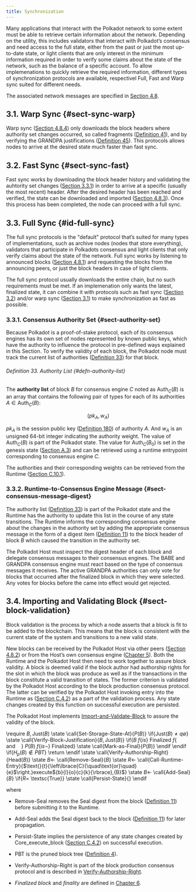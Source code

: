 ```yaml
---
title: Synchronization
---
```


Many applications that interact with the Polkadot network to some extent must be able to retrieve certain information about the network. Depending on the utility, this includes validators that interact with Polkadot’s consensus and need access to the full state, either from the past or just the most up-to-date state, or light clients that are only interest in the minimum information required in order to verify some claims about the state of the network, such as the balance of a specific account. To allow implemenations to quickly retrieve the required information, different types of synchronization protocols are available, respectivel Full, Fast and Warp sync suited for different needs.

The associated network messages are specified in [Section 4.8](chap-networking.html#sect-network-messages).

## 3.1. Warp Sync {#sect-sync-warp}

Warp sync ([Section 4.8.4](chap-networking.html#sect-msg-warp-sync)) only downloads the block headers where authority set changes occurred, so called fragments ([Definition 41](chap-networking.html#defn-warp-sync-proof)), and by verifying the GRANDPA justifications ([Definition 45](chap-networking.html#defn-grandpa-justifications-compact)). This protocols allows nodes to arrive at the desired state much faster than fast sync.

## 3.2. Fast Sync {#sect-sync-fast}

Fast sync works by downloading the block header history and validating the auhtority set changes ([Section 3.3.1](chap-sync.html#sect-authority-set)) in order to arrive at a specific (usually the most recent) header. After the desired header has been reached and verified, the state can be downloaded and imported ([Section 4.8.3](chap-networking.html#sect-msg-state-request)). Once this process has been completed, the node can proceed with a full sync.

## 3.3. Full Sync {#id-full-sync}

The full sync protocols is the "default" protocol that’s suited for many types of implementations, such as archive nodes (nodes that store everything), validators that participate in Polkadots consensus and light clients that only verify claims about the state of the network. Full sync works by listening to announced blocks ([Section 4.8.1](chap-networking.html#sect-msg-block-announce)) and requesting the blocks from the announcing peers, or just the block headers in case of light clients.

The full sync protocol usually downloads the entire chain, but no such requirements must be met. If an implemenation only wants the latest, finalized state, it can combine it with protocols such as fast sync ([Section 3.2](chap-sync.html#sect-sync-fast)) and/or warp sync ([Section 3.1](chap-sync.html#sect-sync-warp)) to make synchronization as fast as possible.

### 3.3.1. Consensus Authority Set {#sect-authority-set}

Because Polkadot is a proof-of-stake protocol, each of its consensus engines has its own set of nodes represented by known public keys, which have the authority to influence the protocol in pre-defined ways explained in this Section. To verify the validity of each block, the Polkadot node must track the current list of authorities ([Definition 33](chap-sync.html#defn-authority-list)) for that block.

###### Definition 33. Authority List {#defn-authority-list}

The **authority list** of block ${B}$ for consensus engine ${C}$ noted as $\text{Auth}_{{C}}{\left({B}\right)}$ is an array that contains the following pair of types for each of its authorities ${A}\in\text{Auth}_{{C}}{\left({B}\right)}$:

$$
{\left({p}{k}_{{A}},{w}_{{A}}\right)}
$$

${p}{k}_{{A}}$ is the session public key ([Definition 180](id-cryptography-encoding.html#defn-session-key)) of authority ${A}$. And ${w}_{{A}}$ is an unsigned 64-bit integer indicating the authority weight. The value of $\text{Auth}_{{C}}{\left({B}\right)}$ is part of the Polkadot state. The value for $\text{Auth}_{{C}}{\left({B}_{{0}}\right)}$ is set in the genesis state ([Section A.3](id-cryptography-encoding.html#chapter-genesis)) and can be retrieved using a runtime entrypoint corresponding to consensus engine ${C}$.

The authorities and their corresponding weights can be retrieved from the Runtime ([Section C.10.1](chap-runtime-api.html#sect-rte-grandpa-auth)).

### 3.3.2. Runtime-to-Consensus Engine Message {#sect-consensus-message-digest}

The authority list ([Definition 33](chap-sync.html#defn-authority-list)) is part of the Polkadot state and the Runtime has the authority to update this list in the course of any state transitions. The Runtime informs the corresponding consensus engine about the changes in the authority set by adding the appropriate consensus message in the form of a digest item ([Definition 11](chap-state.html#defn-digest)) to the block header of block ${B}$ which caused the transition in the authority set.

The Polkadot Host must inspect the digest header of each block and delegate consensus messages to their consensus engines. The BABE and GRANDPA consensus engine must react based on the type of consensus messages it receives. The active GRANDPA authorities can only vote for blocks that occurred after the finalized block in which they were selected. Any votes for blocks before the came into effect would get rejected.

## 3.4. Importing and Validating Block {#sect-block-validation}

Block validation is the process by which a node asserts that a block is fit to be added to the blockchain. This means that the block is consistent with the current state of the system and transitions to a new valid state.

New blocks can be received by the Polkadot Host via other peers ([Section 4.8.2](chap-networking.html#sect-msg-block-request)) or from the Host’s own consensus engine ([Chapter 5](sect-block-production.html)). Both the Runtime and the Polkadot Host then need to work together to assure block validity. A block is deemed valid if the block author had authorship rights for the slot in which the block was produce as well as if the transactions in the block constitute a valid transition of states. The former criterion is validated by the Polkadot Host according to the block production consensus protocol. The latter can be verified by the Polkadot Host invoking entry into the Runtime as ([Section C.4.2](chap-runtime-api.html#sect-rte-core-execute-block)) as a part of the validation process. Any state changes created by this function on successful execution are persisted.

The Polkadot Host implements [Import-and-Validate-Block](chap-sync.html#algo-import-and-validate-block) to assure the validity of the block.

\require ${B},\text{Just}{\left({B}\right)}$ \state \call{Set-Storage-State-At}{${P}{\left({B}\right)}$} \if{$\text{Just}{\left({B}\right)}\ne{q}\emptyset$} \state \call{Verify-Block-Justification}{${B},\text{Just}{\left({B}\right)}$} \if{${B}~\text{}{f}{\left\lbrace{i}{s}\right\rbrace}~\text{Finalized}~\text{}{f}{\left\lbrace{\quad\text{and}\quad}\right\rbrace}~{P}{\left({B}\right)}~\text{}{f}{\left\lbrace{i}{s}\neg\right\rbrace}~\text{Finalized}$} \state \call{Mark-as-Final}{${P}{\left({B}\right)}$} \endif \endif \if{${H}_{{p}}{\left({B}\right)}\notin{P}{B}{T}$} \return \endif \state \call{Verify-Authorship-Right}{$\text{Head}{\left({B}\right)}$} \state ${B}\leftarrow$ \call{Remove-Seal}{${B}$} \state ${R}\leftarrow$ \call{Call-Runtime-Entry}{$\text{}{t}{\left\lbrace{C}{\quad\text{or}\quad}{e}$\right.}execute${b}{l}{o}{c}{k}{\rbrace},{B}$} \state ${B}\leftarrow$ \call{Add-Seal}{${B}$} \if{${R}=$ \textsc{True}} \state \call{Persist-State}{} \endif

where  
- $\text{Remove-Seal}$ removes the Seal digest from the block ([Definition 11](chap-state.html#defn-digest)) before submitting it to the Runtime.

- $\text{Add-Seal}$ adds the Seal digest back to the block ([Definition 11](chap-state.html#defn-digest)) for later propagation.

- $\text{Persist-State}$ implies the persistence of any state changes created by ${\mathtt{\text{Core_execute_block}}}$ ([Section C.4.2](chap-runtime-api.html#sect-rte-core-execute-block)) on successful execution.

- $\text{PBT}$ is the pruned block tree ([Definition 4](chap-state.html#defn-block-tree)).

- $\text{Verify-Authorship-Right}$ is part of the block production consensus protocol and is described in [Verify-Authorship-Right](sect-block-production.html#algo-verify-authorship-right).

- *Finalized block* and *finality* are defined in [Chapter 6](sect-finality.html).
